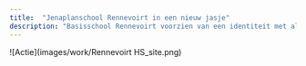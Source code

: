 ```yaml
---
title:  "Jenaplanschool Rennevoirt in een nieuw jasje"
description: "Basisschool Rennevoirt voorzien van een identiteit met als ambassadeur Rick van Rennevoirt"
---
```


![Actie](images/work/Rennevoirt HS_site.png)